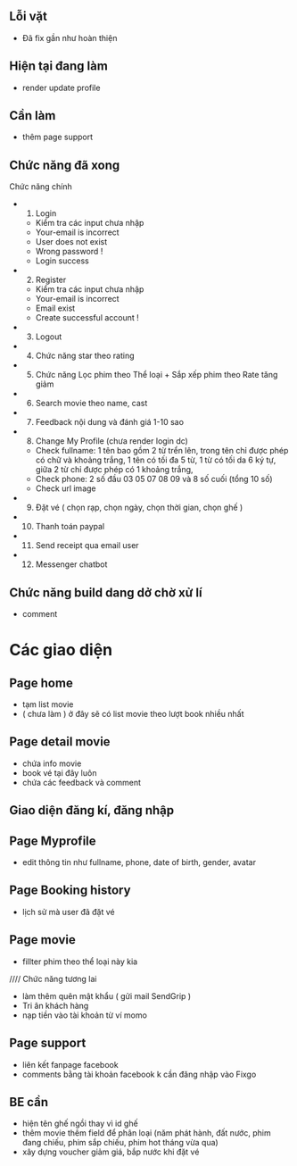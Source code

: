 ## Lỗi vặt

- Đã fix gần như hoàn thiện

## Hiện tại đang làm

- render update profile

## Cần làm

- thêm page support

## Chức năng đã xong

Chức năng chính

- 1. Login
  - Kiểm tra các input chưa nhập
  - Your-email is incorrect
  - User does not exist
  - Wrong password !
  - Login success
- 2. Register
  - Kiểm tra các input chưa nhập
  - Your-email is incorrect
  - Email exist
  - Create successful account !
- 3. Logout
- 4. Chức năng star theo rating
- 5. Chức năng Lọc phim theo Thể loại + Sắp xếp phim theo Rate tăng giảm
- 6. Search movie theo name, cast
- 7. Feedback nội dung và đánh giá 1-10 sao
- 8. Change My Profile (chưa render login dc)
  - Check fullname: 1 tên bao gồm 2 từ trển lên,
    trong tên chỉ được phép có chữ và khoảng trắng,
    1 tên có tối đa 5 từ,
    1 từ có tối da 6 ký tự,
    giữa 2 từ chỉ được phép có 1 khoảng trắng,
  - Check phone: 2 số đầu 03 05 07 08 09 và 8 số cuối (tổng 10 số)
  - Check url image
- 9. Đặt vé ( chọn rạp, chọn ngày, chọn thời gian, chọn ghế )
- 10. Thanh toán paypal
- 11. Send receipt qua email user
- 12. Messenger chatbot

## Chức năng build dang dở chờ xử lí

- comment

# Các giao diện

## Page home

- tạm list movie
- ( chưa làm ) ở đây sẽ có list movie theo lượt book nhiều nhất

## Page detail movie

- chứa info movie
- book vé tại đây luôn
- chứa các feedback và comment

## Giao diện đăng kí, đăng nhập

## Page Myprofile

- edit thông tin như fullname, phone, date of birth, gender, avatar

## Page Booking history

- lịch sử mà user đã đặt vé

## Page movie

- fillter phim theo thể loại này kia

//// Chức năng tương lai

- làm thêm quên mật khẩu ( gửi mail SendGrip )
- Tri ân khách hàng
- nạp tiền vào tài khoản từ ví momo

## Page support

- liên kết fanpage facebook
- comments bằng tài khoản facebook k cần đăng nhập vào Fixgo

## BE cần

- hiện tên ghế ngồi thay vì id ghế
- thêm movie thêm field để phân loại (năm phát hành, đất nước, phim đang chiếu, phim sắp chiếu, phim hot tháng vừa qua)
- xây dựng voucher giảm giá, bắp nước khi đặt vé
